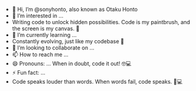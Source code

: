 - 👋 Hi, I’m @sonyhonto,
  also known as Otaku Honto
- 👀 I’m interested in ...
- Writing code to unlock hidden possibilities. Code is my paintbrush, and the screen is my canvas. 🎨
- 🌱 I’m currently learning ...
- Constantly evolving, just like my codebase 🌱
- 💞️ I’m looking to collaborate on ...
- 📫 How to reach me ...
- 😄 Pronouns: ... When in doubt, code it out! 🤓💻
- ⚡ Fun fact: ...
- Code speaks louder than words. When words fail, code speaks. 🤫💻
<!---
sonyhonto/sonyhonto is a ✨ special ✨ repository because its `README.md` (this file) appears on your GitHub profile.
You can click the Preview link to take a look at your changes.
--->
